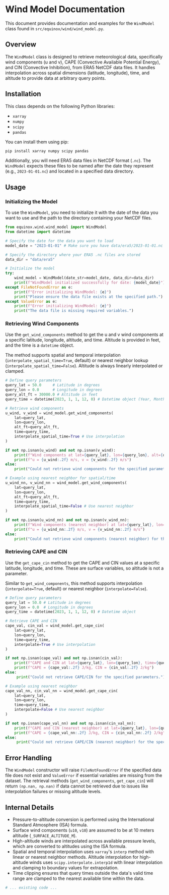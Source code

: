# Wind Model Documentation

This document provides documentation and examples for the `WindModel` class found in `src/equinox/wind/wind_model.py`.

## Overview

The `WindModel` class is designed to retrieve meteorological data, specifically wind components (u and v), CAPE (Convective Available Potential Energy), and CIN (Convective Inhibition), from ERA5 NetCDF data files. It handles interpolation across spatial dimensions (latitude, longitude), time, and altitude to provide data at arbitrary query points.

## Installation

This class depends on the following Python libraries:

- `xarray`
- `numpy`
- `scipy`
- `pandas`

You can install them using pip:

```bash
pip install xarray numpy scipy pandas
```

Additionally, you will need ERA5 data files in NetCDF format (`.nc`). The `WindModel` expects these files to be named after the date they represent (e.g., `2023-01-01.nc`) and located in a specified data directory.

## Usage

### Initializing the Model

To use the `WindModel`, you need to initialize it with the date of the data you want to use and the path to the directory containing your NetCDF files.

```python
from equinox.wind.wind_model import WindModel
from datetime import datetime

# Specify the date for the data you want to load
model_date = "2023-01-01" # Make sure you have data/era5/2023-01-01.nc

# Specify the directory where your ERA5 .nc files are stored
data_dir = "data/era5"

# Initialize the model
try:
    wind_model = WindModel(date_str=model_date, data_dir=data_dir)
    print(f"WindModel initialized successfully for date: {model_date}")
except FileNotFoundError as e:
    print(f"Error initializing WindModel: {e}")
    print("Please ensure the data file exists at the specified path.")
except ValueError as e:
    print(f"Error initializing WindModel: {e}")
    print("The data file is missing required variables.")
```

### Retrieving Wind Components

Use the `get_wind_components` method to get the u and v wind components at a specific latitude, longitude, altitude, and time. Altitude is provided in feet, and the time is a `datetime` object.

The method supports spatial and temporal interpolation (`interpolate_spatial_time=True`, default) or nearest neighbor lookup (`interpolate_spatial_time=False`). Altitude is always linearly interpolated or clamped.

```python
# Define query parameters
query_lat = 50.0     # Latitude in degrees
query_lon = 0.0      # Longitude in degrees
query_alt_ft = 30000.0 # Altitude in feet
query_time = datetime(2023, 1, 1, 12, 0) # Datetime object (Year, Month, Day, Hour, Minute)

# Retrieve wind components
u_wind, v_wind = wind_model.get_wind_components(
    lat=query_lat,
    lon=query_lon,
    alt_ft=query_alt_ft,
    time=query_time,
    interpolate_spatial_time=True # Use interpolation
)

if not np.isnan(u_wind) and not np.isnan(v_wind):
    print(f"Wind components at lat={query_lat}, lon={query_lon}, alt={query_alt_ft}ft, time={query_time}:")
    print(f"u = {u_wind:.2f} m/s, v = {v_wind:.2f} m/s")
else:
    print("Could not retrieve wind components for the specified parameters.")

# Example using nearest neighbor for spatial/time
u_wind_nn, v_wind_nn = wind_model.get_wind_components(
    lat=query_lat,
    lon=query_lon,
    alt_ft=query_alt_ft,
    time=query_time,
    interpolate_spatial_time=False # Use nearest neighbor
)

if not np.isnan(u_wind_nn) and not np.isnan(v_wind_nn):
    print(f"Wind components (nearest neighbor) at lat={query_lat}, lon={query_lon}, alt={query_alt_ft}ft, time={query_time}:")
    print(f"u = {u_wind_nn:.2f} m/s, v = {v_wind_nn:.2f} m/s")
else:
    print("Could not retrieve wind components (nearest neighbor) for the specified parameters.")
```

### Retrieving CAPE and CIN

Use the `get_cape_cin` method to get the CAPE and CIN values at a specific latitude, longitude, and time. These are surface variables, so altitude is not a parameter.

Similar to `get_wind_components`, this method supports interpolation (`interpolate=True`, default) or nearest neighbor (`interpolate=False`).

```python
# Define query parameters
query_lat = 50.0 # Latitude in degrees
query_lon = 0.0  # Longitude in degrees
query_time = datetime(2023, 1, 1, 12, 0) # Datetime object

# Retrieve CAPE and CIN
cape_val, cin_val = wind_model.get_cape_cin(
    lat=query_lat,
    lon=query_lon,
    time=query_time,
    interpolate=True # Use interpolation
)

if not np.isnan(cape_val) and not np.isnan(cin_val):
    print(f"CAPE and CIN at lat={query_lat}, lon={query_lon}, time={query_time}:")
    print(f"CAPE = {cape_val:.2f} J/kg, CIN = {cin_val:.2f} J/kg")
else:
     print("Could not retrieve CAPE/CIN for the specified parameters.")

# Example using nearest neighbor
cape_val_nn, cin_val_nn = wind_model.get_cape_cin(
    lat=query_lat,
    lon=query_lon,
    time=query_time,
    interpolate=False # Use nearest neighbor
)

if not np.isnan(cape_val_nn) and not np.isnan(cin_val_nn):
    print(f"CAPE and CIN (nearest neighbor) at lat={query_lat}, lon={query_lon}, time={query_time}:")
    print(f"CAPE = {cape_val_nn:.2f} J/kg, CIN = {cin_val_nn:.2f} J/kg")
else:
     print("Could not retrieve CAPE/CIN (nearest neighbor) for the specified parameters.")
```

## Error Handling

The `WindModel` constructor will raise `FileNotFoundError` if the specified data file does not exist and `ValueError` if essential variables are missing from the dataset. The retrieval methods (`get_wind_components`, `get_cape_cin`) will return `(np.nan, np.nan)` if data cannot be retrieved due to issues like interpolation failures or missing altitude levels.

## Internal Details

- Pressure-to-altitude conversion is performed using the International Standard Atmosphere (ISA) formula.
- Surface wind components (`u10`, `v10`) are assumed to be at 10 meters altitude (`_SURFACE_ALTITUDE_M`).
- High-altitude winds are interpolated across available pressure levels, which are converted to altitudes using the ISA formula.
- Spatial and temporal interpolation uses `xarray`'s `interp` method with linear or nearest neighbor methods. Altitude interpolation for high-altitude winds uses `scipy.interpolate.interp1d` with linear interpolation and clamping to boundary values for extrapolation.
- Time clipping ensures that query times outside the data's valid time range are clamped to the nearest available time within the data.

```python
# ... existing code ...
```
